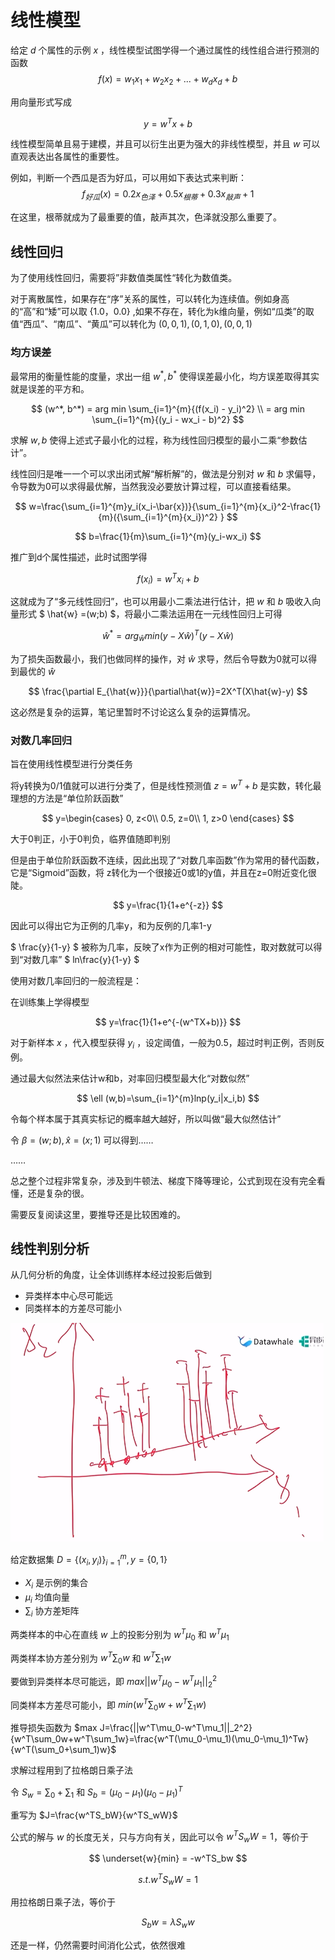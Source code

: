 # 线性模型

给定 $d$ 个属性的示例 $x$ ，线性模型试图学得一个通过属性的线性组合进行预测的函数
$$f(x)=w_1x_1+w_2x_2+...+w_dx_d+b$$

用向量形式写成

$$
y = w^Tx + b
$$

线性模型简单且易于建模，并且可以衍生出更为强大的非线性模型，并且 $w$ 可以直观表达出各属性的重要性。

例如，判断一个西瓜是否为好瓜，可以用如下表达式来判断：
$$
f_{好瓜}(x) = 0.2x_{色泽} + 0.5x_{根蒂} + 0.3x_{敲声} + 1
$$

在这里，根蒂就成为了最重要的值，敲声其次，色泽就没那么重要了。

## 线性回归

为了使用线性回归，需要将”非数值类属性“转化为数值类。

对于离散属性，如果存在“序”关系的属性，可以转化为连续值。例如身高的“高”和“矮”可以取 $\{1.0，0.0\}$ ,如果不存在，转化为k维向量，例如“瓜类”的取值“西瓜”、“南瓜”、“黄瓜”可以转化为 $(0,0,1),(0,1,0),(0,0,1)$

### 均方误差

最常用的衡量性能的度量，求出一组 $w^*,b^*$ 使得误差最小化，均方误差取得其实就是误差的平方和。

$$
(w^*, b^*) = arg min \sum_{i=1}^{m}{(f(x_i) - y_i)^2} \\
 = arg min \sum_{i=1}^{m}{(y_i - wx_i - b)^2}
$$

求解 $w,b$ 使得上述式子最小化的过程，称为线性回归模型的最小二乘“参数估计”。

线性回归是唯一一个可以求出闭式解“解析解”的，做法是分别对 $w$ 和 $b$ 求偏导，令导数为0可以求得最优解，当然我没必要放计算过程，可以直接看结果。

$$ w=\frac{\sum_{i=1}^{m}y_i(x_i-\bar{x})}{\sum_{i=1}^{m}{x_i}^2-\frac{1}{m}({\sum_{i=1}^{m}{x_i})^2} }  $$

$$ b=\frac{1}{m}\sum_{i=1}^{m}(y_i-wx_i) $$

推广到d个属性描述，此时试图学得

$$
f(x_i) = w^Tx_i + b
$$

这就成为了“多元线性回归”，也可以用最小二乘法进行估计，把 $w$ 和 $b$ 吸收入向量形式 $ \hat{w} =(w;b) $，将最小二乘法运用在一元线性回归上可得

$$
\hat{w}^* =arg_{\hat{w}}min(y-X\hat{w})^T(y-X\hat{w})
$$

为了损失函数最小，我们也做同样的操作，对 $\hat{w}$ 求导，然后令导数为0就可以得到最优的 $\hat{w}$

$$ \frac{\partial E_{\hat{w}}}{\partial\hat{w}}=2X^T(X\hat{w}-y) $$

这必然是复杂的运算，笔记里暂时不讨论这么复杂的运算情况。

### 对数几率回归

旨在使用线性模型进行分类任务

将y转换为0/1值就可以进行分类了，但是线性预测值 $z=w^T+b$ 是实数，转化最理想的方法是“单位阶跃函数”

$$
y=\begin{cases}
0, z<0\\
0.5, z=0\\
1, z>0
\end{cases}
$$

大于0判正，小于0判负，临界值随即判别

但是由于单位阶跃函数不连续，因此出现了“对数几率函数”作为常用的替代函数，它是“Sigmoid”函数，将 z转化为一个很接近0或1的y值，并且在z=0附近变化很陡。

$$ 
y=\frac{1}{1+e^{-z}}
$$

因此可以得出它为正例的几率y，和为反例的几率1-y

$ \frac{y}{1-y} $ 被称为几率，反映了x作为正例的相对可能性，取对数就可以得到“对数几率” $ ln\frac{y}{1-y} $

使用对数几率回归的一般流程是：

在训练集上学得模型

$$
y=\frac{1}{1+e^{-(w^TX+b)}}
$$

对于新样本 $x$ ，代入模型获得 $y_i$ ，设定阈值，一般为0.5，超过时判正例，否则反例。

通过最大似然法来估计w和b，对率回归模型最大化“对数似然”

$$ \ell (w,b)=\sum_{i=1}^{m}lnp(y_i|x_i,b)  $$

令每个样本属于其真实标记的概率越大越好，所以叫做“最大似然估计”

令 $\beta =(w;b),\hat{x}=(x;1)$ 可以得到……


……

总之整个过程非常复杂，涉及到牛顿法、梯度下降等理论，公式到现在没有完全看懂，还是复杂的很。

需要反复阅读这里，要推导还是比较困难的。

## 线性判别分析

从几何分析的角度，让全体训练样本经过投影后做到

- 异类样本中心尽可能远
- 同类样本的方差尽可能小

![这是图片](/img/LDA.png "P-R")

给定数据集 $D=\{(x_i,y_i)\}_{i=1}^m, y=\{0,1\}$

- $X_i$ 是示例的集合
- $\mu_i$ 均值向量
- $\sum_i$ 协方差矩阵

两类样本的中心在直线 $w$ 上的投影分别为 $w^T\mu_0$ 和 $w^T\mu_1$

两类样本协方差分别为 $w^T\sum_0w$ 和 $w^T\sum_1w$

要做到异类样本尽可能远，即 $max||w^T\mu_0-w^T\mu_1||_2^2$

同类样本方差尽可能小，即 $min(w^T\sum_0w+w^T\sum_1w)$

推导损失函数为 $max J=\frac{||w^T\mu_0-w^T\mu_1||_2^2}{w^T\sum_0w+w^T\sum_1w}=\frac{w^T(\mu_0-\mu_1)(\mu_0-\mu_1)^Tw}{w^T(\sum_0+\sum_1)w}$

求解过程用到了拉格朗日乘子法

令 $S_w=\sum_0+\sum_1$ 和 $S_b=(\mu_0-\mu_1)(\mu_0-\mu_1)^T$

重写为 $J=\frac{w^TS_bW}{w^TS_wW}$

公式的解与 $w$ 的长度无关，只与方向有关，因此可以令 $w^TS_wW=1$，等价于

$$ \underset{w}{min} = -w^TS_bw $$

$$ s.t. w^TS_wW=1 $$

用拉格朗日乘子法，等价于

$$ S_bw=\lambda S_ww $$

还是一样，仍然需要时间消化公式，依然很难